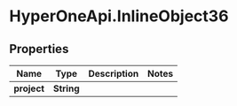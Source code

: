 # HyperOneApi.InlineObject36

## Properties
Name | Type | Description | Notes
------------ | ------------- | ------------- | -------------
**project** | **String** |  | 


